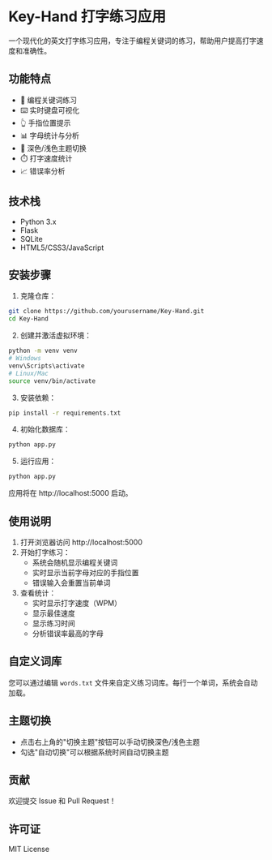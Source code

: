 # Key-Hand 打字练习应用

一个现代化的英文打字练习应用，专注于编程关键词的练习，帮助用户提高打字速度和准确性。

## 功能特点

- 🎯 编程关键词练习
- ⌨️ 实时键盘可视化
- 👆 手指位置提示
- 📊 字母统计与分析
- 🌙 深色/浅色主题切换
- ⏱️ 打字速度统计
- 📈 错误率分析

## 技术栈

- Python 3.x
- Flask
- SQLite
- HTML5/CSS3/JavaScript

## 安装步骤

1. 克隆仓库：
```bash
git clone https://github.com/yourusername/Key-Hand.git
cd Key-Hand
```

2. 创建并激活虚拟环境：
```bash
python -m venv venv
# Windows
venv\Scripts\activate
# Linux/Mac
source venv/bin/activate
```

3. 安装依赖：
```bash
pip install -r requirements.txt
```

4. 初始化数据库：
```bash
python app.py
```

5. 运行应用：
```bash
python app.py
```

应用将在 http://localhost:5000 启动。

## 使用说明

1. 打开浏览器访问 http://localhost:5000
2. 开始打字练习：
   - 系统会随机显示编程关键词
   - 实时显示当前字母对应的手指位置
   - 错误输入会重置当前单词
3. 查看统计：
   - 实时显示打字速度（WPM）
   - 显示最佳速度
   - 显示练习时间
   - 分析错误率最高的字母

## 自定义词库

您可以通过编辑 `words.txt` 文件来自定义练习词库。每行一个单词，系统会自动加载。

## 主题切换

- 点击右上角的"切换主题"按钮可以手动切换深色/浅色主题
- 勾选"自动切换"可以根据系统时间自动切换主题

## 贡献

欢迎提交 Issue 和 Pull Request！

## 许可证

MIT License 